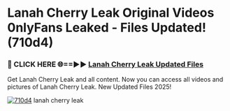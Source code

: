 # Lanah Cherry Leak Original Videos 0nlyFans Leaked - Files Updated! (710d4)

<h3>🔴 CLICK HERE 🌐==►► <a href="https://wtach.club/leakvideo/" rel="nofollow">Lanah Cherry Leak Updated Files</a></h3>

Get Lanah Cherry Leak and all content. Now you can access all videos and pictures of Lanah Cherry Leak. New Updated Files 2025!

[![710d4](https://i.imgur.com/PQ7UWWw.gif)](https://wtach.club/leakvideo/)
lanah cherry leak